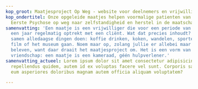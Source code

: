 ```yaml
---
kop_groot: Maatjesproject Op Weg - website voor deelnemers en vrijwilligers
kop_ondertitel: Onze opgeleide maatjes helpen voormalige patienten van het Centrum
  Eerste Psychose op weg naar zelfstandigheid en herstel in de maatschappij
samenvatting: 'Een maatje is een vrijwilliger die voor een periode van ten minste
  een jaar regelmatig optrekt met een cliënt. Wat dat precies inhoudt? Eigenlijk vooral
  samen alledaagse dingen doen: koffie drinken, koken, wandelen, sporten, naar de
  film of het museum gaan. Noem maar op, zolang jullie er allebei maar plezier aan
  beleven, want daar draait het maatjesproject om. Het is een vorm van georganiseerde
  vriendschap: een maatje is een kameraad, géén hulpverlener.'
samenvatting_actueel: Lorem ipsum dolor sit amet consectetur adipisicing elit. Aspernatur
  repellendus quidem, autem id ex voluptas facere vel sunt. Corporis saepe iusto possimus
  eum asperiores doloribus magnam autem officia aliquam voluptatem?

---
```

